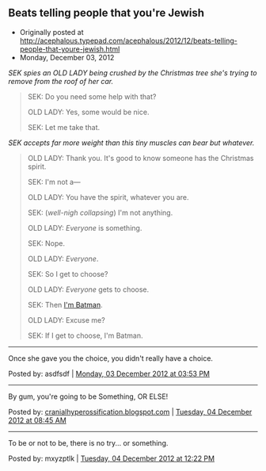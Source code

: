 ## Beats telling people that you're Jewish

 * Originally posted at http://acephalous.typepad.com/acephalous/2012/12/beats-telling-people-that-youre-jewish.html
 * Monday, December 03, 2012

_SEK spies an OLD LADY being crushed by the Christmas tree she's trying to remove from the roof of her car._

> SEK: Do you need some help with that?
> 
> OLD LADY: Yes, some would be nice.
> 
> SEK: Let me take that.

_SEK accepts far more weight than this tiny muscles can bear but whatever._

> OLD LADY: Thank you. It's good to know someone has the Christmas spirit.
> 
> SEK: I'm not a—
> 
> OLD LADY: You have the spirit, whatever you are.
> 
> SEK: (_well-nigh collapsing_) I'm not anything.
> 
> OLD LADY: _Everyone_ is something.
> 
> SEK: Nope.
> 
> OLD LADY: _Everyone_.
> 
> SEK: So I get to choose?
> 
> OLD LADY: _Everyone_ gets to choose.
> 
> SEK: Then [I'm Batman](http://youtu.be/n4qgTk8Vfyc).
> 
> OLD LADY: Excuse me?
> 
> SEK: If I get to choose, I'm Batman.

* * *

Once she gave you the choice, you didn't really have a choice.

Posted by: asdfsdf | [Monday, 03 December 2012 at 03:53 PM](http://acephalous.typepad.com/acephalous/2012/12/beats-telling-people-that-youre-jewish.html?cid=6a00d8341c2df453ef017d3e6c757f970c#comment-6a00d8341c2df453ef017d3e6c757f970c)

* * *
	
By gum, you're going to be Something, OR ELSE!

Posted by: [cranialhyperossification.blogspot.com](http://profile.typepad.com/6p0120a5d232fd970b) | [Tuesday, 04 December 2012 at 08:45 AM](http://acephalous.typepad.com/acephalous/2012/12/beats-telling-people-that-youre-jewish.html?cid=6a00d8341c2df453ef017c34445e2f970b#comment-6a00d8341c2df453ef017c34445e2f970b)

* * *

To be or not to be, there is no try... or something.

Posted by: mxyzptlk | [Tuesday, 04 December 2012 at 12:22 PM](http://acephalous.typepad.com/acephalous/2012/12/beats-telling-people-that-youre-jewish.html?cid=6a00d8341c2df453ef017d3e749e76970c#comment-6a00d8341c2df453ef017d3e749e76970c)

